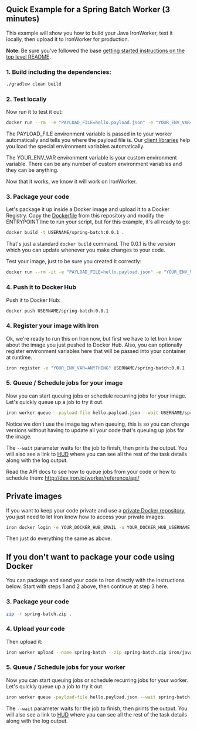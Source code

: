## Quick Example for a Spring Batch Worker (3 minutes)

This example will show you how to build your Java IronWorker, test it locally, then upload it
to IronWorker for production.

**Note**: Be sure you've followed the base [getting started instructions on the top level README](https://github.com/iron-io/dockerworker).

### 1. Build including the dependencies:

```sh
./gradlew clean build
```

### 2. Test locally

Now run it to test it out:

```sh
docker run --rm  -e "PAYLOAD_FILE=hello.payload.json" -e "YOUR_ENV_VAR=ANYTHING" -v "$PWD":/worker -w /worker iron/java java  -jar build/libs/gs-batch-processing-0.1.0.jar
```

The PAYLOAD_FILE environment variable is passed in to your worker automatically and tells you
where the payload file is. Our [client libraries](http://dev.iron.io/worker/libraries/) help you load the special environment variables automatically.

The YOUR_ENV_VAR environment variable is your custom environment variable. There can
be any number of custom environment variables and they can be anything.

Now that it works, we know it will work on IronWorker.

### 3. Package your code

Let's package it up inside a Docker image and upload it to a Docker Registry. Copy the [Dockerfile](https://github.com/iron-io/dockerworker/blob/master/java/Dockerfile) from this repository
and modify the ENTRYPOINT line to run your script, but for this example, it's all ready to go:

```sh
docker build -t USERNAME/spring-batch:0.0.1 .
```

That's just a standard `docker build` command. The 0.0.1 is the version which you can update
whenever you make changes to your code.

Test your image, just to be sure you created it correctly:

```sh
docker run --rm -it -e "PAYLOAD_FILE=hello.payload.json" -e "YOUR_ENV_VAR=ANYTHING" USERNAME/spring-batch:0.0.1
```

### 4. Push it to Docker Hub

Push it to Docker Hub:

```sh
docker push USERNAME/spring-batch:0.0.1
```

### 4. Register your image with Iron

Ok, we're ready to run this on Iron now, but first we have to let Iron know about the
image you just pushed to Docker Hub. Also, you can optionally register environment variables here that will be passed into your container at runtime.

```sh
iron register -e "YOUR_ENV_VAR=ANYTHING" USERNAME/spring-batch:0.0.1
```

### 5. Queue / Schedule jobs for your image

Now you can start queuing jobs or schedule recurring jobs for your image. Let's quickly
queue up a job to try it out.

```sh
iron worker queue --payload-file hello.payload.json --wait USERNAME/spring-batch
```

Notice we don't use the image tag when queuing, this is so you can change versions
without having to update all your code that's queuing up jobs for the image.

The `--wait` parameter waits for the job to finish, then prints the output.
You will also see a link to [HUD](http://hud.iron.io) where you can see all the rest of the task details along with the log output.

Read the API docs to see how to queue jobs from your code or how to schedule them:
http://dev.iron.io/worker/reference/api/

## Private images

If you want to keep your code private and use a [private Docker repository](https://docs.docker.com/docker-hub/repos/#private-repositories), you just need
to let Iron know how to access your private images:

```sh
iron docker login -e YOUR_DOCKER_HUB_EMAIL -u YOUR_DOCKER_HUB_USERNAME -p YOUR_DOCKER_HUB_PASSWORD
```

Then just do everything the same as above.

## If you don't want to package your code using Docker

You can package and send your code to Iron directly with the instructions below.
Start with steps 1 and 2 above, then continue at step 3 here.

### 3. Package your code

```sh
zip -r spring-batch.zip .
```

### 4. Upload your code

Then upload it:

```sh
iron worker upload --name spring-batch --zip spring-batch.zip iron/java java -jar build/libs/gs-batch-processing-0.1.0.jar
```

### 5. Queue / Schedule jobs for your worker

Now you can start queuing jobs or schedule recurring jobs for your worker. Let's quickly
queue up a job to try it out.

```sh
iron worker queue -payload-file hello.payload.json --wait spring-batch
```

The `--wait` parameter waits for the job to finish, then prints the output.
You will also see a link to [HUD](http://hud.iron.io) where you can see all the rest of the task details along with the log output.
